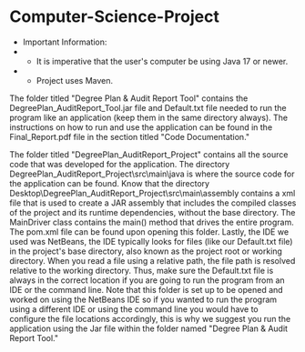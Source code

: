 # Computer-Science-Project 

* Important Information:                                                   
*  - It is imperative that the user's computer be using Java 17 or newer.  
*  - Project uses Maven.


The folder titled "Degree Plan & Audit Report Tool" contains the DegreePlan_AuditReport_Tool.jar file and Default.txt file needed to run the program like an application (keep them in the same directory always). The instructions on how to run and use the application can be found in the Final_Report.pdf file in the section titled "Code Documentation."

The folder titled "DegreePlan_AuditReport_Project" contains all the source code that was developed for the application. 
The directory DegreePlan_AuditReport_Project\src\main\java is where the source code for the application can be found. 
Know that the directory Desktop\DegreePlan_AuditReport_Project\src\main\assembly contains a xml file that is used to create a JAR assembly that includes the compiled classes of the project and its runtime dependencies, without the base directory. The MainDriver class contains the main() method that drives the entire program. 
The pom.xml file can be found upon opening this folder. 
Lastly, the IDE we used was NetBeans, the IDE typically looks for files (like our Default.txt file) in the project's base directory, also known as the project root or working directory. When you read a file using a relative path, the file path is resolved relative to the working directory. Thus, make sure the Default.txt file is always in the correct location if you are going to run the program from an IDE or the command line. Note that this folder is set up to be opened and worked on using the NetBeans IDE so if you wanted to run the program using a different IDE or using the command line you would have to configure the file locations accordingly, this is why we suggest you run the application using the Jar file within the folder named "Degree Plan & Audit Report Tool." 

